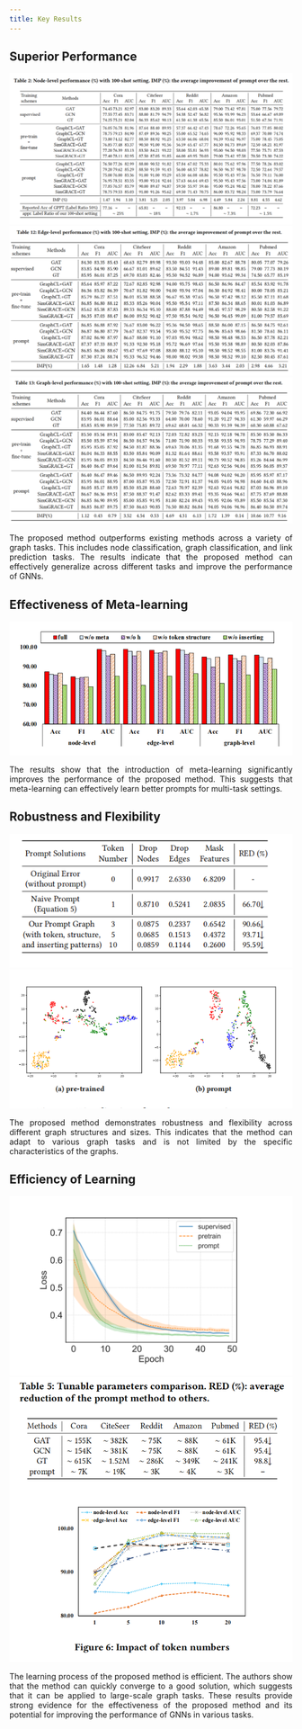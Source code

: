 ```yaml
---
title: Key Results
---
```


## Superior Performance
<div align="center">
<img src="/assets/6.png" />
<img src="/assets/5.png" />
<img src="/assets/7.png" />

</div>

<p style="text-align:justify">The proposed method outperforms existing methods across a variety of graph tasks. This includes node classification, graph classification, and link prediction tasks. The results indicate that the proposed method can effectively generalize across different tasks and improve the performance of GNNs.</p>



## Effectiveness of Meta-learning
<div align="center">
<img src="/assets/11.png" />

</div>

<p style="text-align:justify">The results show that the introduction of meta-learning significantly improves the performance of the proposed method. This suggests that meta-learning can effectively learn better prompts for multi-task settings.</p>



## Robustness and Flexibility
<div align="center">
<img src="/assets/8.png" />
<img src="/assets/9.png" />

</div>

<p style="text-align:justify">The proposed method demonstrates robustness and flexibility across different graph structures and sizes. This indicates that the method can adapt to various graph tasks and is not limited by the specific characteristics of the graphs.</p>



## Efficiency of Learning
<div align="center">
<img src="/assets/10.png" />
<img src="/assets/Efficiency.png" width="600px"/>
</div>

<p style="text-align:justify">The learning process of the proposed method is efficient. The authors show that the method can quickly converge to a good solution, which suggests that it can be applied to large-scale graph tasks. These results provide strong evidence for the effectiveness of the proposed method and its potential for improving the performance of GNNs in various tasks.</p>
